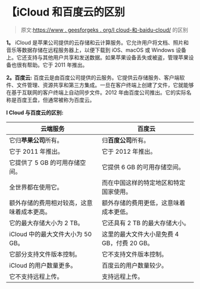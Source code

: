 # 【iCloud 和百度云的区别

> 原文:[https://www . geesforgeks . org/I cloud-和-baidu-cloud/](https://www.geeksforgeeks.org/difference-between-icloud-and-baidu-cloud/) 的区别

**1。**
iCloud 是苹果公司提供的云存储和云计算服务。它允许用户将文档、照片和音乐等数据存储在远程服务器上，以便下载到 iOS、macOS 或 Windows 设备上。它还支持与其他用户共享和发送数据。如果苹果设备丢失或被盗，管理苹果设备也很有帮助。它于 2011 年推出。

**2。百度云:**
百度云是由百度公司提供的云服务。它提供云存储服务、客户端软件、文件管理、资源共享和第三方集成。一旦在客户终端上创建了文件，它就能够在基于互联网的客户终端上自动同步文件。2012 年由百度公司推出。它的实际名称是百度王盘，但通常被称为百度云。

**I Cloud 与百度云的区别:**

<center>

| 云端服务 | 百度云 |
| --- | --- |
| 它归**苹果公司**所有。 | 归**百度公司**所有。 |
| 它于 2011 年推出。 | 它于 2012 年推出。 |
| 它提供了 5 GB 的可用存储空间。 | 它提供 6 GB 的可用存储空间。 |
| 全世界都在使用它。 | 而在中国这样的特定地区和特定国家使用。 |
| 额外存储的费用相对较高，这意味着成本更高。 | 额外存储的费用更低，这意味着成本更低。 |
| 它的最大存储大小为 2 TB。 | 它还具有 2 TB 的最大存储大小。 |
| iCloud 中的最大文件大小为 50 GB。 | 这里的最大文件大小是免费 4 GB，付费 20 GB。 |
| 它部分支持文件版本控制。 | 它不支持文件版本控制。 |
| iCloud 的用户数量更多。 | 百度云的用户数量较少。 |
| 它不支持远程上传。 | 支持远程上传。 |

</center>